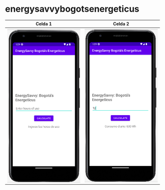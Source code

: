 # energysavvybogotsenergeticus
| Celda 1 | Celda 2 |
|---------|---------|
| ![Texto alternativo 1](img/2.png) | ![Texto alternativo 2](img/3.png) |
